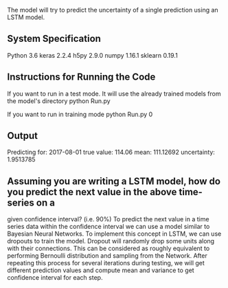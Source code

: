 
The model will try to predict the uncertainty of a single prediction using an LSTM model.

## System Specification
Python 3.6
keras 2.2.4
h5py 2.9.0
numpy 1.16.1
sklearn 0.19.1

## Instructions for Running the Code
If you want to run in a test mode. It will use the already trained models from the model's directory
python Run.py

If you want to run in training mode
python Run.py 0

## Output
Predicting for: 2017-08-01  true value: 114.06
mean:  111.12692  uncertainty:  1.9513785


## Assuming you are writing a LSTM model, how do you predict the next value in the above time-series on a
given confidence interval? (i.e. 90%)
To predict the next value in a time series data within the confidence interval we can use a model similar to Bayesian Neural Networks. To implement this concept in LSTM, we can use dropouts to train the model. Dropout will randomly drop some units
along with their connections. This can be considered as roughly equivalent to performing Bernoulli distribution and sampling from the Network. After repeating this process for several iterations during testing, we will get different prediction values and compute mean and variance to get confidence interval for each step.
